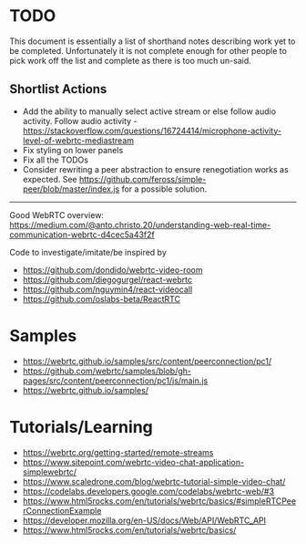 # TODO

This document is essentially a list of shorthand notes describing work yet to be completed.
Unfortunately it is not complete enough for other people to pick work off the list and
complete as there is too much un-said.

## Shortlist Actions

* Add the ability to manually select active stream or else follow audio activity.
  Follow audio activity - https://stackoverflow.com/questions/16724414/microphone-activity-level-of-webrtc-mediastream
* Fix styling on lower panels
* Fix all the TODOs
* Consider rewriting a peer abstraction to ensure renegotiation works as expected.
  See https://github.com/feross/simple-peer/blob/master/index.js for a possible solution.

---

Good WebRTC overview: https://medium.com/@anto.christo.20/understanding-web-real-time-communication-webrtc-d4cec5a43f2f

Code to investigate/imitate/be inspired by
* https://github.com/dondido/webrtc-video-room
* https://github.com/diegogurgel/react-webrtc
* https://github.com/nguymin4/react-videocall
* https://github.com/oslabs-beta/ReactRTC

# Samples

* https://webrtc.github.io/samples/src/content/peerconnection/pc1/
* https://github.com/webrtc/samples/blob/gh-pages/src/content/peerconnection/pc1/js/main.js
* https://webrtc.github.io/samples/

# Tutorials/Learning

* https://webrtc.org/getting-started/remote-streams
* https://www.sitepoint.com/webrtc-video-chat-application-simplewebrtc/
* https://www.scaledrone.com/blog/webrtc-tutorial-simple-video-chat/
* https://codelabs.developers.google.com/codelabs/webrtc-web/#3
* https://www.html5rocks.com/en/tutorials/webrtc/basics/#simpleRTCPeerConnectionExample
* https://developer.mozilla.org/en-US/docs/Web/API/WebRTC_API
* https://www.html5rocks.com/en/tutorials/webrtc/basics/
